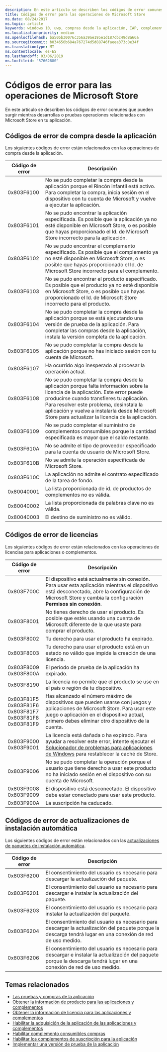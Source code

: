 ```yaml
---
description: En este artículo se describen los códigos de error comunes para las operaciones de Microsoft Store para aplicaciones y complementos, incluidas compras desde la aplicación, licencias y actualizaciones de aplicaciones de la instalación automática.
title: Códigos de error para las operaciones de Microsoft Store
ms.date: 08/24/2017
ms.topic: article
keywords: windows 10, uwp, compras desde la aplicación, IAP, complementos, códigos de error
ms.localizationpriority: medium
ms.openlocfilehash: ba505b30076c356a39ae195e1d187cbc49d8a66a
ms.sourcegitcommit: b034650b684a767274d5d88746faeea373c8e34f
ms.translationtype: MT
ms.contentlocale: es-ES
ms.lasthandoff: 03/06/2019
ms.locfileid: "57662880"
---
```

# <a name="error-codes-for-store-operations"></a>Códigos de error para las operaciones de Microsoft Store

<!-- confirm whether symbolic names are defined for app developers, or do they just handle direct error code values -->

En este artículo se describen los códigos de error comunes que pueden surgir mientras desarrollas o pruebas operaciones relacionadas con Microsoft Store en tu aplicación.

## <a name="in-app-purchase-error-codes"></a>Códigos de error de compra desde la aplicación

Los siguientes códigos de error están relacionados con las operaciones de compra desde la aplicación.

|  Código de error  |  Descripción  |
|--------------|---------------|
| 0x803F6100   | No se pudo completar la compra desde la aplicación porque el Rincón infantil está activo. Para completar la compra, inicia sesión en el dispositivo con tu cuenta de Microsoft y vuelve a ejecutar la aplicación.               |
| 0x803F6101   | No se pudo encontrar la aplicación especificada. Es posible que la aplicación ya no esté disponible en Microsoft Store, o es posible que hayas proporcionado el Id. de Microsoft Store incorrecto para la aplicación.     |
| 0x803F6102   | No se pudo encontrar el complemento especificado. Es posible que el complemento ya no esté disponible en Microsoft Store, o es posible que hayas proporcionado el Id. de Microsoft Store incorrecto para el complemento.                                               |
| 0x803F6103   | No se pudo encontrar el producto especificado. Es posible que el producto ya no esté disponible en Microsoft Store, o es posible que hayas proporcionado el Id. de Microsoft Store incorrecto para el producto.                                          |
| 0x803F6104   | No se pudo completar la compra desde la aplicación porque se está ejecutando una versión de prueba de la aplicación. Para completar las compras desde la aplicación, instala la versión completa de la aplicación.               |
| 0x803F6105   | No se pudo completar la compra desde la aplicación porque no has iniciado sesión con tu cuenta de Microsoft.                                              |
| 0x803F6107   | Ha ocurrido algo inesperado al procesar la operación actual.                                             |
| 0x803F6108   | No se pudo completar la compra desde la aplicación porque falta información sobre la licencia de la aplicación. Este error puede producirse cuando transfieres tu aplicación. Para resolver este problema, desinstala la aplicación y vuelve a instalarla desde Microsoft Store para actualizar la licencia de la aplicación.                                          |
| 0x803F6109   | No se pudo completar el suministro de complementos consumibles porque la cantidad especificada es mayor que el saldo restante.        |
| 0x803F610A   | No se admite el tipo de proveedor especificado para la cuenta de usuario de Microsoft Store.                                            |
| 0x803F610B   | No se admite la operación especificada de Microsoft Store.                                             |
| 0x803F610C   | La aplicación no admite el contrato especificado de la tarea de fondo.                                             |
| 0x80040001   | La lista proporcionada de id. de productos de complementos no es válida.                        |
| 0x80040002   | La lista proporcionada de palabras clave no es válida.                   |
| 0x80040003   | El destino de suministro no es válido.                       |

## <a name="licensing-error-codes"></a>Códigos de error de licencias

Los siguientes códigos de error están relacionados con las operaciones de licencias para aplicaciones o complementos.

|  Código de error  |  Descripción  |
|--------------|---------------|
| 0x803F700C   | El dispositivo está actualmente sin conexión. Para usar esta aplicación mientras el dispositivo está desconectado, abre la configuración de Microsoft Store y cambia la configuración **Permisos sin conexión**.            |
| 0x803F8001   | No tienes derecho de usar el producto. Es posible que estés usando una cuenta de Microsoft diferente de la que usaste para comprar el producto.           |
| 0x803F8002   | Tu derecho para usar el producto ha expirado.           |
| 0x803F8003   | Tu derecho para usar el producto está en un estado no válido que impide la creación de una licencia.   |
| 0x803F8009<br/>0x803F800A   | El período de prueba de la aplicación ha expirado.   |
| 0x803F8190   |  La licencia no permite que el producto se use en el país o región de tu dispositivo.  |
| 0x803F81F5<br/>0x803F81F6<br/>0x803F81F7<br/>0x803F81F8<br/>0x803F81F9   |  Has alcanzado el número máximo de dispositivos que pueden usarse con juegos y aplicaciones de Microsoft Store. Para usar este juego o aplicación en el dispositivo actual, primero debes eliminar otro dispositivo de la cuenta.  |
| 0x803F9000<br/>0x803F9001    |  La licencia está dañada o ha expirado. Para ayudar a resolver este error, intente ejecutar el [Solucionador de problemas para aplicaciones de Windows](https://support.microsoft.com/help/4027498/windows-run-the-troubleshooter-for-windows-apps) para restablecer la caché de Store.     |
| 0x803F9006    |  No se pudo completar la operación porque el usuario que tiene derecho a usar este producto no ha iniciado sesión en el dispositivo con su cuenta de Microsoft.            |
| 0x803F9008<br/>0x803F9009    |  El dispositivo está desconectado. El dispositivo debe estar conectado para usar este producto.            |
| 0x803F900A    |  La suscripción ha caducado.            |


## <a name="self-install-update-error-codes"></a>Códigos de error de actualizaciones de instalación automática

Los siguientes códigos de error están relacionados con las [actualizaciones de paquetes de instalación automática](../packaging/self-install-package-updates.md).

|  Código de error  |  Descripción  |
|--------------|---------------|
| 0x803F6200   | El consentimiento del usuario es necesario para descargar la actualización del paquete.               |
| 0x803F6201   | El consentimiento del usuario es necesario para descargar e instalar la actualización del paquete.                                                  |
| 0x803F6203   | El consentimiento del usuario es necesario para instalar la actualización del paquete.                                         |
| 0x803F6204   | El consentimiento del usuario es necesario para descargar la actualización del paquete porque la descarga tendrá lugar en una conexión de red de uso medido.                                             |
| 0x803F6206   | El consentimiento del usuario es necesario para descargar e instalar la actualización del paquete porque la descarga tendrá lugar en una conexión de red de uso medido.     |


## <a name="related-topics"></a>Temas relacionados

* [Las pruebas y compras de la aplicación](in-app-purchases-and-trials.md)
* [Obtener la información de producto para las aplicaciones y complementos](get-product-info-for-apps-and-add-ons.md)
* [Obtener la información de licencia para las aplicaciones y complementos](get-license-info-for-apps-and-add-ons.md)
* [Habilitar la adquisición de la aplicación de las aplicaciones y complementos](enable-in-app-purchases-of-apps-and-add-ons.md)
* [Habilitar complemento consumibles compras](enable-consumable-add-on-purchases.md)
* [Habilitar los complementos de suscripción para la aplicación](enable-subscription-add-ons-for-your-app.md)
* [Implementar una versión de prueba de la aplicación](implement-a-trial-version-of-your-app.md)
